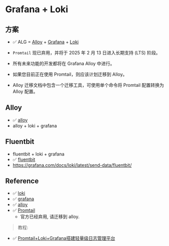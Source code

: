 # Grafana + Loki

## 方案

- ✅ ALG = [Alloy](https://github.com/grafana/alloy) + [Grafana](https://github.com/grafana/grafana) + [Loki](https://github.com/grafana/loki)

- `Promtail` 现已弃用，并将于 2025 年 2 月 13 日进入长期支持 (LTS) 阶段。
- 所有未来功能的开发都将在 Grafana Alloy 中进行。
- 如果您目前正在使用 Promtail，则应该计划迁移到 Alloy。
- Alloy 迁移文档中包含一个迁移工具，可使用单个命令将 Promtail 配置转换为 Alloy 配置。

## Alloy

- ✅ [alloy](https://github.com/grafana/alloy)
- alloy + loki + grafana

## Fluentbit

- fluentbit + loki + grafana
- ✅ [fluentbit](https://github.com/fluent/fluent-bit)
- <https://grafana.com/docs/loki/latest/send-data/fluentbit/>

## Reference

- ✅ [loki](https://github.com/grafana/loki)
- ✅ [grafana](https://grafana.com/)
- ✅ [alloy](https://github.com/grafana/alloy)
- ✅  [Promtail](https://grafana.com/docs/loki/latest/send-data/promtail/)
  - 官方已经弃用, 请迁移到 alloy.

> 教程:

- ✅ [Promtail+Loki+Grafana搭建轻量级日志管理平台](https://www.cnblogs.com/cao-lei/p/16848665.html)

